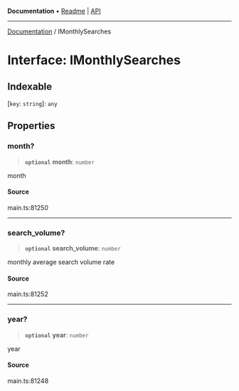 **Documentation** • [Readme](../README.md) \| [API](../globals.md)

***

[Documentation](../README.md) / IMonthlySearches

# Interface: IMonthlySearches

## Indexable

 \[`key`: `string`\]: `any`

## Properties

### month?

> **`optional`** **month**: `number`

month

#### Source

main.ts:81250

***

### search\_volume?

> **`optional`** **search\_volume**: `number`

monthly average search volume rate

#### Source

main.ts:81252

***

### year?

> **`optional`** **year**: `number`

year

#### Source

main.ts:81248
